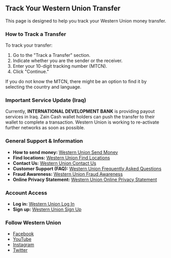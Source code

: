 ## Track Your Western Union Transfer

This page is designed to help you track your Western Union money transfer.

### How to Track a Transfer

To track your transfer:

1.  Go to the "Track a Transfer" section.
2.  Indicate whether you are the sender or the receiver.
3.  Enter your 10-digit tracking number (MTCN).
4.  Click "Continue."

If you do not know the MTCN, there might be an option to find it by selecting the country and language.

### Important Service Update (Iraq)

Currently, **INTERNATIONAL DEVELOPMENT BANK** is providing payout services in Iraq. Zain Cash wallet holders can push the transfer to their wallet to complete a transaction. Western Union is working to re-activate further networks as soon as possible.

### General Support & Information

*   **How to send money:** [Western Union Send Money](https://www.westernunion.com/web/send-money/start)
*   **Find locations:** [Western Union Find Locations](https://www.westernunion.com/lb/en/find-locations.html)
*   **Contact Us:** [Western Union Contact Us](https://www.westernunion.com/lb/en/contact-us.html)
*   **Customer Support (FAQ):** [Western Union Frequently Asked Questions](https://www.westernunion.com/lb/en/frequently-asked-questions.html)
*   **Fraud Awareness:** [Western Union Fraud Awareness](https://www.westernunion.com/lb/en/fraud-awareness.html)
*   **Online Privacy Statement:** [Western Union Online Privacy Statement](https://www.westernunion.com/lb/en/legal/privacy-statement.html)

### Account Access

*   **Log in:** [Western Union Log In](https://www.westernunion.com/lb/en//app/log_in)
*   **Sign up:** [Western Union Sign Up](https://www.westernunion.com/web/user/register)

### Follow Western Union

*   [Facebook](https://www.facebook.com/WesternUnion)
*   [YouTube](https://www.youtube.com/c/westernunion)
*   [Instagram](https://www.instagram.com/westernunion)
*   [Twitter](https://twitter.com/WesternUnion)